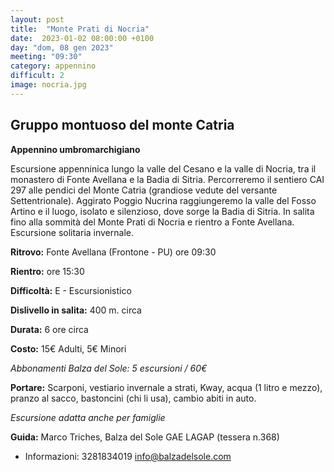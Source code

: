 ```yaml
---
layout: post
title:  "Monte Prati di Nocria"
date:  2023-01-02 08:00:00 +0100
day: "dom, 08 gen 2023"
meeting: "09:30"
category: appennino 
difficult: 2
image: nocria.jpg
---
```


## Gruppo montuoso del monte Catria
**Appennino umbromarchigiano**

Escursione appenninica lungo la valle del Cesano e la valle di Nocria, tra il monastero di Fonte Avellana e la Badia di Sitria. Percorreremo il sentiero CAI 297 alle pendici del Monte Catria (grandiose vedute del versante Settentrionale).
Aggirato Poggio Nucrina raggiungeremo la valle del Fosso Artino e il luogo, isolato e silenzioso, dove sorge la Badia di Sitria. In salita fino alla sommità del Monte Prati di Nocria e rientro a Fonte Avellana.
Escursione solitaria invernale.

**Ritrovo:** Fonte Avellana (Frontone - PU) ore 09:30

**Rientro:** ore 15:30 

**Difficoltà:** E - Escursionistico

**Dislivello in salita:** 400 m. circa

**Durata:** 6 ore circa

**Costo:** 15€ Adulti, 5€ Minori

*Abbonamenti Balza del Sole: 5 escursioni / 60€*

**Portare:** Scarponi, vestiario invernale a strati, Kway, acqua (1 litro e mezzo), pranzo al sacco, bastoncini (chi li usa), cambio abiti in auto.

*Escursione adatta anche per famiglie* 

**Guida:** Marco Triches, Balza del Sole GAE LAGAP (tessera n.368)
+ Informazioni: 3281834019    info@balzadelsole.com
